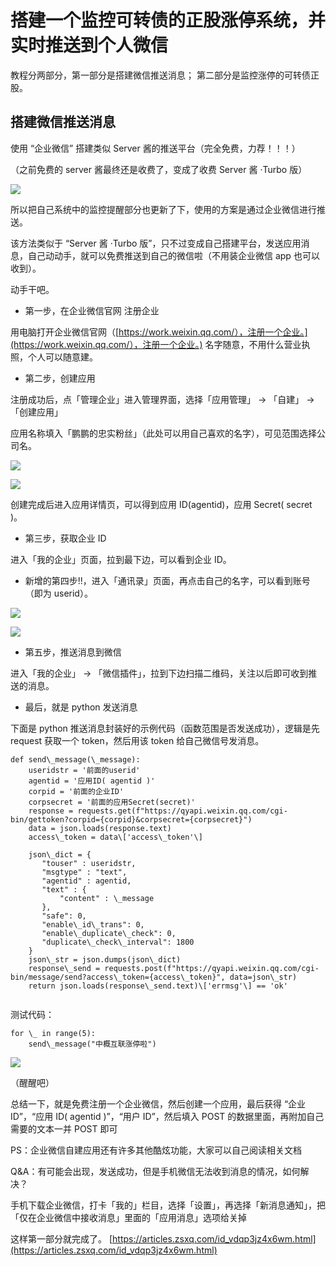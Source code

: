 # 搭建一个监控可转债的正股涨停系统，并实时推送到个人微信
教程分两部分，第一部分是搭建微信推送消息； 第二部分是监控涨停的可转债正股。

## 搭建微信推送消息

使用 “企业微信” 搭建类似 Server 酱的推送平台（完全免费，力荐！！！）

（之前免费的 server 酱最终还是收费了，变成了收费 Server 酱 ·Turbo 版）

![](https://article-images.zsxq.com/FsbehmTWoYvpgQCKY7tXcwqNAF68)

所以把自己系统中的监控提醒部分也更新了下，使用的方案是通过企业微信进行推送。

该方法类似于 “Server 酱 ·Turbo 版”，只不过变成自己搭建平台，发送应用消息，自己动动手，就可以免费推送到自己的微信啦（不用装企业微信 app 也可以收到）。

动手干吧。

-   第一步，在企业微信官网 注册企业

用电脑打开企业微信官网（[https://work.weixin.qq.com/），注册一个企业。](https://work.weixin.qq.com/），注册一个企业。) 名字随意，不用什么营业执照，个人可以随意建。

-   第二步，创建应用

注册成功后，点「管理企业」进入管理界面，选择「应用管理」 → 「自建」 → 「创建应用」

应用名称填入「鹏鹏的忠实粉丝」（此处可以用自己喜欢的名字），可见范围选择公司名。

![](https://article-images.zsxq.com/FhNoDdpUh_NlRbkg5_X76IEGLPjj)

![](https://article-images.zsxq.com/Fg9_1YyW4vuA-wbKk3L1TAySjG7H)

创建完成后进入应用详情页，可以得到应用 ID(agentid)，应用 Secret( secret )。

-   第三步，获取企业 ID

进入「我的企业」页面，拉到最下边，可以看到企业 ID。

-   新增的第四步!!，进入「通讯录」页面，再点击自己的名字，可以看到账号（即为 userid）。

![](https://article-images.zsxq.com/FnHTZqWCdT8yxtAKlJ-R_By19mjJ)

![](https://article-images.zsxq.com/FnXTaEEeldiYBiW77_7d4RbEGoUa)

-   第五步，推送消息到微信

进入「我的企业」 → 「微信插件」，拉到下边扫描二维码，关注以后即可收到推送的消息。

-   最后，就是 python 发送消息

下面是 python 推送消息封装好的示例代码（函数范围是否发送成功），逻辑是先 request 获取一个 token，然后用该 token 给自己微信号发消息。

```
def send\_message(\_message):
    useridstr = '前面的userid'
    agentid = '应用ID( agentid )'
    corpid = '前面的企业ID'
    corpsecret = '前面的应用Secret(secret)'
    response = requests.get(f"https://qyapi.weixin.qq.com/cgi-bin/gettoken?corpid={corpid}&corpsecret={corpsecret}")
    data = json.loads(response.text)
    access\_token = data\['access\_token'\]

    json\_dict = {
       "touser" : useridstr,
       "msgtype" : "text",
       "agentid" : agentid,
       "text" : {
           "content" : \_message
       },
       "safe": 0,
       "enable\_id\_trans": 0,
       "enable\_duplicate\_check": 0,
       "duplicate\_check\_interval": 1800
    }
    json\_str = json.dumps(json\_dict)
    response\_send = requests.post(f"https://qyapi.weixin.qq.com/cgi-bin/message/send?access\_token={access\_token}", data=json\_str)
    return json.loads(response\_send.text)\['errmsg'\] == 'ok'


```

测试代码：

```
for \_ in range(5):
	send\_message("中概互联涨停啦")

```

![](https://article-images.zsxq.com/FjGjlPYoXO8IRdTj-O4d_j7G0zMI)

（醒醒吧）

总结一下，就是免费注册一个企业微信，然后创建一个应用，最后获得 “企业 ID”，“应用 ID( agentid )”，“用户 ID”，然后填入 POST 的数据里面，再附加自己需要的文本一并 POST 即可

PS：企业微信自建应用还有许多其他酷炫功能，大家可以自己阅读相关文档

Q&A：有可能会出现，发送成功，但是手机微信无法收到消息的情况，如何解决？

手机下载企业微信，打卡「我的」栏目，选择「设置」，再选择「新消息通知」，把「仅在企业微信中接收消息」里面的「应用消息」选项给关掉

这样第一部分就完成了。 
 [https://articles.zsxq.com/id_vdqp3jz4x6wm.html](https://articles.zsxq.com/id_vdqp3jz4x6wm.html)
